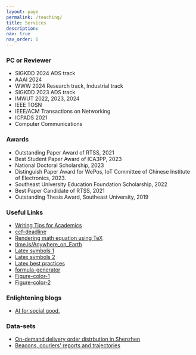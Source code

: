 ```yaml
---
layout: page
permalink: /teaching/
title: Services
description: 
nav: true
nav_order: 6
---
```


### PC or Reviewer

* SIGKDD 2024 ADS track
* AAAI 2024
* WWW 2024 Research track, Industrial track
* SIGKDD 2023 ADS track
* IMWUT 2022, 2023, 2024
* IEEE TOSN
* IEEE/ACM Transactions on Networking
* ICPADS 2021 
* Computer Communications

### Awards

* Outstanding Paper Award of RTSS, 2021
* Best Student Paper Award of ICA3PP, 2023
* National Doctoral Scholarship, 2023 
* Distinguish Paper Award for WePos, IoT Committee of Chinese Institute of Electronics, 2023.
* Southeast University Education Foundation Scholarship, 2022
* Best Paper Candidate of RTSS, 2021
* Outstanding Thesis Award, Southeast University, 2019


### Useful Links 

* [Writing Tips for Academics](https://greatresearch.org/2013/10/11/storytelling-101-writing-tips-for-academics/)
* [ccf-deadline](https://ccfddl.github.io/)
* [Rendering math equation using TeX](https://matplotlib.org/stable/gallery/text_labels_and_annotations/tex_demo.html)
* [time.is/Anywhere_on_Earth](https://time.is/Anywhere_on_Earth)
* [Latex symbols 1](https://oeis.org/wiki/List_of_LaTeX_mathematical_symbols)
* [Latex symbols 2](https://artofproblemsolving.com/wiki/index.php/LaTeX:Symbols) 
* [Latex best practices](https://www.acm.org/publications/taps/latex-best-practices)
* [formula-generator](http://formula-generator.com/)
* [Figure-color-1](https://htmlcolorcodes.com/color-chart/flat-design-color-chart/)
* [Figure-color-2](https://cmap-docs.readthedocs.io/en/latest/catalog/)

### Enlightening blogs
* [AI for social good.](https://yoshuabengio.org/2021/05/10/when-maximizing-individual-interests-can-make-us-all-lose-usually-some-losing-more-than-others/)


### Data-sets

* [On-demand delivery order distrbution in Shenzhen](https://tianchi.aliyun.com/dataset/dataDetail?dataId=106807)
* [Beacons, couriers' reports and trajectories](https://tianchi.aliyun.com/dataset/dataDetail?dataId=76359)
